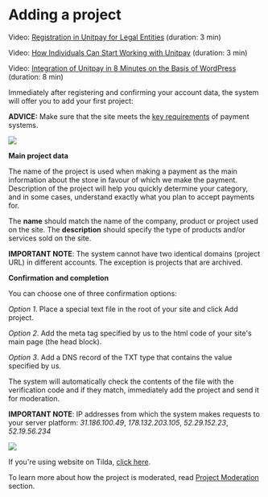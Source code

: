 # Adding a project

Video: [Registration in Unitpay for Legal Entities](https://youtu.be/M-bj_1IPhMk) \(duration: 3 min\)

Video: [How Individuals Can Start Working with Unitpay](https://youtu.be/sVb4i0vxQb8) \(duration: 3 min\)

Video: [Integration of Unitpay in 8 Minutes on the Basis of WordPress](https://youtu.be/OLaqXdp4EIY) \(duration: 8 min\)

Immediately after registering and confirming your account data, the system will offer you to add your first project:

**ADVICE:** Make sure that the site meets the [key requirements](../moderation.md) of payment systems.

![](../../.gitbook/assets/image%20%2833%29.png)

**Main project data**

The name of the project is used when making a payment as the main information about the store in favour of which we make the payment. Description of the project will help you quickly determine your category, and in some cases, understand exactly what you plan to accept payments for.

The **name** should match the name of the company, product or project used on the site. The **description** should specify the type of products and/or services sold on the site.

**IMPORTANT NOTE**: The system cannot have two identical domains \(project URL\) in different accounts. The exception is projects that are archived.

**Confirmation and completion**

You can choose one of three confirmation options:

_Option 1_. Place a special text file in the root of your site and click Add project.

_Option 2_. Add the meta tag specified by us to the html code of your site's main page \(the head block\).

_Option 3_. Add a DNS record of the TXT type that contains the value specified by us.

The system will automatically check the contents of the file with the verification code and if they match, immediately add the project and send it for moderation.

**IMPORTANT NOTE**: IP addresses from which the system makes requests to your server platform: _31.186.100.49_, _178.132.203.105_, _52.29.152.23_, _52.19.56.234_

![](../../.gitbook/assets/image%20%2824%29.png)

If you're using website on Tilda, [click here](https://help.unitpay.money/v/en/modules/cms-modules/tilda-1).

To learn more about how the project is moderated, read [Project Moderation ](../moderation.md)section.


